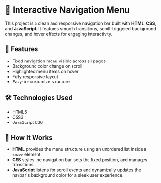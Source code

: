 # 📌 Interactive Navigation Menu

This project is a clean and responsive navigation bar built with **HTML**, **CSS**, and **JavaScript**. It features smooth transitions, scroll-triggered background changes, and hover effects for engaging interactivity.

## 🚀 Features

- Fixed navigation menu visible across all pages
- Background color change on scroll
- Highlighted menu items on hover
- Fully responsive layout
- Easy-to-customize structure

## 🛠️ Technologies Used

- HTML5
- CSS3
- JavaScript ES6

## 🧩 How It Works

- **HTML** provides the menu structure using an unordered list inside a `<nav>` element.
- **CSS** styles the navigation bar, sets the fixed position, and manages transitions.
- **JavaScript** listens for scroll events and dynamically updates the navbar's background color for a sleek user experience.


